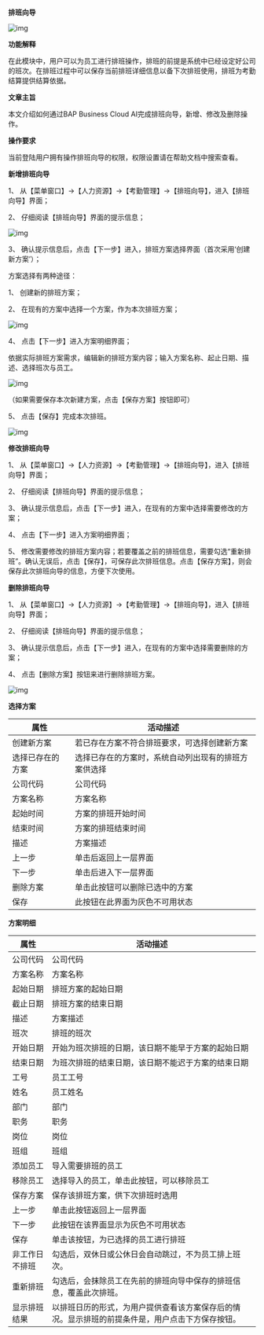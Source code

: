 **排班向导**

![img](图片/标题.png)

**功能解释**

在此模块中，用户可以为员工进行排班操作，排班的前提是系统中已经设定好公司的班次。在排班过程中可以保存当前排班详细信息以备下次排班使用，排班为考勤结算提供结算依据。

 

**文章主旨**

本文介绍如何通过BAP Business Cloud AI完成排班向导，新增、修改及删除操作。

**操作要求**

当前登陆用户拥有操作排班向导的权限，权限设置请在帮助文档中搜索查看。

**新增排班向导**

1、 从【菜单窗口】->【人力资源】->【考勤管理】->【排班向导】，进入【排班向导】界面；

2、 仔细阅读【排班向导】界面的提示信息；

![img](图片/向导1.png) 

3、 确认提示信息后，点击【下一步】进入，排班方案选择界面（首次采用‘创建新方案’）；

方案选择有两种途径：

1、 创建新的排班方案；

2、 在现有的方案中选择一个方案，作为本次排班方案；

![img](图片/向导2.png) 

4、 点击【下一步】进入方案明细界面；

依据实际排班方案需求，编辑新的排班方案内容；输入方案名称、起止日期、描述、选择班次与员工。

![img](图片/向导3.png) 

（如果需要保存本次新建方案，点击【保存方案】按钮即可）

5、 点击【保存】完成本次排班。

![img](图片/向导4.png) 

**修改排班向导**

1、 从【菜单窗口】->【人力资源】->【考勤管理】->【排班向导】，进入【排班向导】界面；

2、 仔细阅读【排班向导】界面的提示信息；

3、 确认提示信息后，点击【下一步】进入，在现有的方案中选择需要修改的方案；

4、 点击【下一步】进入方案明细界面；

5、 修改需要修改的排班方案内容；若要覆盖之前的排班信息，需要勾选“重新排班”。确认无误后，点击【保存】，可保存此次排班信息。点击【保存方案】，则会保存此次排班向导的信息，方便下次使用。

**删除排班向导**

1、 从【菜单窗口】->【人力资源】->【考勤管理】->【排班向导】，进入【排班向导】界面；

2、 仔细阅读【排班向导】界面的提示信息；

3、 确认提示信息后，点击【下一步】进入，在现有的方案中选择需要删除的方案；

4、 点击【删除方案】按钮来进行删除排班方案。

![img](图片/向导5.png) 

**选择方案**

| **属性**   | **活动描述**                                   |
| ---------------- | ---------------------------------------------------- |
| 创建新方案       | 若已存在方案不符合排班要求，可选择创建新方案         |
| 选择已存在的方案 | 选择已存在的方案时，系统自动列出现有的排班方案供选择 |
| 公司代码         | 公司代码                                             |
| 方案名称         | 方案名称                                             |
| 起始时间         | 方案的排班开始时间                                   |
| 结束时间         | 方案的排班结束时间                                   |
| 描述             | 方案描述                                             |
| 上一步           | 单击后返回上一层界面                                 |
| 下一步           | 单击后进入下一层界面                                 |
| 删除方案         | 单击此按钮可以删除已选中的方案                       |
| 保存             | 此按钮在此界面为灰色不可用状态                       |

**方案明细**

| **属性** | **活动描述**                                           |
| -------------- | ------------------------------------------------------------ |
| 公司代码       | 公司代码                                                     |
| 方案名称       | 方案名称                                                     |
| 起始日期       | 排班方案的起始日期                                           |
| 截止日期       | 排班方案的结束日期                                           |
| 描述           | 方案描述                                                     |
| 班次           | 排班的班次                                                   |
| 开始日期       | 开始为班次排班的日期，该日期不能早于方案的起始日期           |
| 结束日期       | 为班次排班的结束日期，该日期不能迟于方案的结束日期           |
| 工号           | 员工工号                                                     |
| 姓名           | 员工姓名                                                     |
| 部门           | 部门                                                         |
| 职务           | 职务                                                         |
| 岗位           | 岗位                                                         |
| 班组           | 班组                                                         |
| 添加员工       | 导入需要排班的员工                                           |
| 移除员工       | 选择导入的员工，单击此按钮，可以移除员工                     |
| 保存方案       | 保存该排班方案，供下次排班时选用                             |
| 上一步         | 单击此按钮返回上一层界面                                     |
| 下一步         | 此按钮在该界面显示为灰色不可用状态                           |
| 保存           | 单击该按钮，为已选择的员工进行排班                           |
| 非工作日不排班 | 勾选后，双休日或公休日会自动跳过，不为员工排上班次。         |
| 重新排班       | 勾选后，会抹除员工在先前的排班向导中保存的排班信息，覆盖此次排班。 |
| 显示排班结果   | 以排班日历的形式，为用户提供查看该方案保存后的情况。显示排班的前提条件是，用户点击下方保存按钮。 |

 
